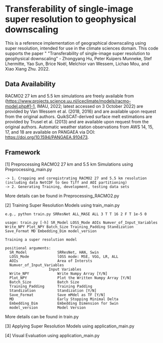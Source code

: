 # Transferability of single-image super resolution to geophysical downscaling

This is a reference implementation of geographical downscaling using super resolution, intended for use in the climate sciences domain. This code supports the paper " "Transferability of single-image super resolution to geophysical downscaling" - Zhongyang Hu, Peter Kuipers Munneke, Stef Lhermitte, Yao Sun, Brice Noël, Melchior van Wessem, Lichao Mou, and Xiao Xiang Zhu. 2022.

## Data Availability

RACMO2 27 km and 5.5 km simulations are freely available from (https://www.projects.science.uu.nl/iceclimate/models/racmo-model.php#1-1, IMAU, 2022; latest accessed on 3 October 2022) are provided by Van Wessem et al. (2018, 2016) and are available upon request from the original authors. QuikSCAT-derived surface melt estimations are provided by Trusel et al. (2013) and are available upon request from the original authors. Automatic weather station observations from AWS 14, 15, 17, and 18 are available on PANGAEA via DOI: https://doi.org/10.1594/PANGAEA.910473.

## Framework

[1] Preprocessing RACMO2 27 km and 5.5 km Simulations using Preprocessing_main.py

    -> 1. Cropping and coregistrating RACMO2 27 and 5.5 km resolution (including data NetCDF to Geo Tiff and AOI partitioning)
    -> 2. Generating Training, development, testing data sets

More details can be found in Preprocessing_RACMO2.py

[2] Training Super Resolution Models using train_main.py

    e.g., python train.py SRResNet ALL_MASE ALL 3 T T 16 2 F T 1e-5 0
    
    usage: train.py [-h] SR_Model LOSS_Mode AOIs Numver_of_Input_Variables Write_NPY Plot_NPY Batch_Size Training_Padding Standization Save_Format MD Embedding_Dim model_version

    Training a super resolution model

    positional arguments:
      SR_Model              SRResNet, HAN, Swin
      LOSS_Mode             lOSS mode: MSE, VGG, LR, ALL
      AOIs                  Area of Intersts
      Numver_of_Input_Variables
                        Input Variables
      Write_NPY             Write Numpy Array [Y/N]
      Plot_NPY              Plot the Written Numpy Array [Y/N]
      Batch_Size            Batch Size
      Training_Padding      Training Padding
      Standization          Standization [Y/N]
      Save_Format           Save mMdel as TF [Y/N]
      MD                    Early Stopping Minimal Delta
      Embedding_Dim         Embedding Dimension for Swin
      model_version         Model Version

More details can be found in train.py

[3] Applying Super Resolution Models using application_main.py

[4] Visual Evaluation using application_main.py

